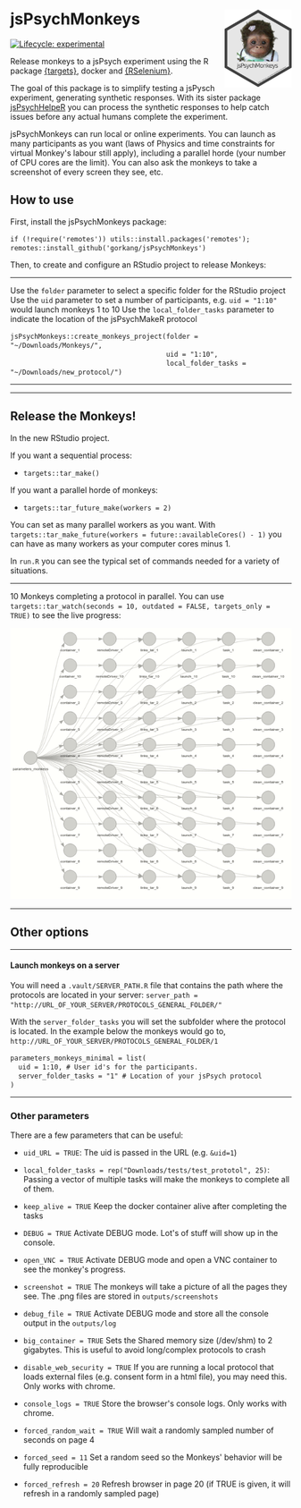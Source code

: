 # jsPsychMonkeys <img src='man/figures/logo.png' align="right" height="139" />

<!-- badges: start -->
[![Lifecycle: experimental](https://img.shields.io/badge/lifecycle-experimental-orange.svg)](https://www.tidyverse.org/lifecycle/#experimental)
<!-- badges: end -->


Release monkeys to a jsPsych experiment using the R package [{targets}](https://github.com/wlandau/targets), docker and [{RSelenium}](https://github.com/ropensci/RSelenium).  

The goal of this package is to simplify testing a jsPysch experiment, generating synthetic responses. With its sister package [jsPsychHelpeR](https://github.com/gorkang/jsPsychHelpeR) you can process the synthetic responses to help catch issues before any actual humans complete the experiment.  

jsPsychMonkeys can run local or online experiments. You can launch as many participants as you want (laws of Physics and time constraints for virtual Monkey's labour still apply), including a parallel horde (your number of CPU cores are the limit). You can also ask the monkeys to take a screenshot of every screen they see, etc.


## How to use

First, install the jsPsychMonkeys package:

```
if (!require('remotes')) utils::install.packages('remotes'); remotes::install_github('gorkang/jsPsychMonkeys')
```

Then, to create and configure an RStudio project to release Monkeys:

---  

Use the `folder` parameter to select a specific folder for the RStudio project  
Use the `uid` parameter to set a number of participants, e.g. `uid = "1:10"` would launch monkeys 1 to 10
Use the `local_folder_tasks` parameter to indicate the location of the jsPsychMakeR protocol

```
jsPsychMonkeys::create_monkeys_project(folder = "~/Downloads/Monkeys/", 
                                       uid = "1:10", 
                                       local_folder_tasks = "~/Downloads/new_protocol/")

```
  
---  


---  

## Release the Monkeys! 

In the new RStudio project.

If you want a sequential process: 

- `targets::tar_make()`  

If you want a parallel horde of monkeys: 

- `targets::tar_future_make(workers = 2)`

You can set as many parallel workers as you want. With `targets::tar_make_future(workers = future::availableCores() - 1)` you can have as many workers as your computer cores minus 1.

In `run.R` you can see the typical set of commands needed for a variety of situations.  

---  

10 Monkeys completing a protocol in parallel. You can use `targets::tar_watch(seconds = 10, outdated = FALSE, targets_only = TRUE)` to see the live progress:  


![](man/figures/jsMonkeys_parallel.gif)


---  

## Other options

---  

#### Launch monkeys on a server

You will need a `.vault/SERVER_PATH.R` file that contains the path where the protocols are located in your server: `server_path = "http://URL_OF_YOUR_SERVER/PROTOCOLS_GENERAL_FOLDER/"`  

With the `server_folder_tasks` you will set the subfolder where the protocol is located. In the example below the monkeys would go to, `http://URL_OF_YOUR_SERVER/PROTOCOLS_GENERAL_FOLDER/1`  

```
parameters_monkeys_minimal = list(
  uid = 1:10, # User id's for the participants. 
  server_folder_tasks = "1" # Location of your jsPsych protocol
)
```

---  

### Other parameters

There are a few parameters that can be useful:  

- `uid_URL = TRUE`: The uid is passed in the URL (e.g. `&uid=1`)  

- `local_folder_tasks = rep("Downloads/tests/test_prototol", 25)`: Passing a vector of multiple tasks will make the monkeys to complete all of them.  

- `keep_alive = TRUE` Keep the docker container alive after completing the tasks  

- `DEBUG = TRUE` Activate DEBUG mode. Lot's of stuff will show up in the console.  

- `open_VNC = TRUE` Activate DEBUG mode and open a VNC container to see the monkey's progress.  

- `screenshot = TRUE` The monkeys will take a picture of all the pages they see. The .png files are stored in `outputs/screenshots`  

- `debug_file = TRUE` Activate DEBUG mode and store all the console output in the `outputs/log`  

- `big_container = TRUE` Sets the Shared memory size (/dev/shm) to 2 gigabytes. This is useful to avoid long/complex protocols to crash

- `disable_web_security = TRUE` If you are running a local protocol that loads external files (e.g. consent form in a html file), you may need this. Only works with chrome.

- `console_logs = TRUE` Store the browser's console logs. Only works with chrome.

- `forced_random_wait = TRUE` Will wait a randomly sampled number of seconds on page 4

- `forced_seed = 11` Set a random seed so the Monkeys' behavior will be fully reproducible

- `forced_refresh = 20` Refresh browser in page 20 (if TRUE is given, it will refresh in a randomly sampled page)
